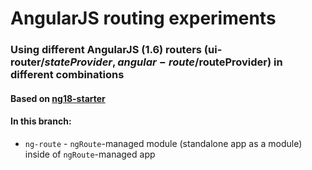 # AngularJS routing experiments
### Using different AngularJS (1.6) routers (ui-router/$stateProvider, angular-route/$routeProvider) in different combinations
#### Based on [ng18-starter](https://github.com/loenko/ng18-starter)

#### In this branch:
* `ng-route` - `ngRoute`-managed module (standalone app as a module) inside of `ngRoute`-managed app 
